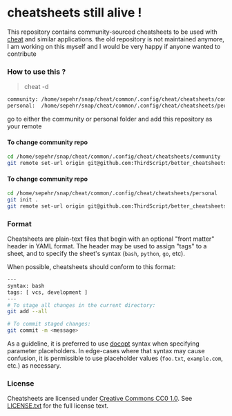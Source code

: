 cheatsheets still alive !
===========
This repository contains community-sourced cheatsheets to be used with
[cheat][] and similar applications.
the old repository is not maintained anymore, I am working on this myself
and I would be very happy if anyone wanted to contribute

### How to use this ? ###
> cheat -d
```sh
community: /home/sepehr/snap/cheat/common/.config/cheat/cheatsheets/community
personal:  /home/sepehr/snap/cheat/common/.config/cheat/cheatsheets/personal
```
go to either the community or personal folder and add this repository as your remote

#### To change community repo
```sh
cd /home/sepehr/snap/cheat/common/.config/cheat/cheatsheets/community
git remote set-url origin git@github.com:ThirdScript/better_cheatsheets.git
```

#### To change community repo
```sh
cd /home/sepehr/snap/cheat/common/.config/cheat/cheatsheets/personal
git init .
git remote set-url origin git@github.com:ThirdScript/better_cheatsheets.git
```
### Format ###
Cheatsheets are plain-text files that begin with an optional "front matter"
header in YAML format. The header may be used to assign "tags" to a sheet, and
to specify the sheet's syntax (`bash`, `python`, `go`, etc).

When possible, cheatsheets should conform to this format:

```sh
---
syntax: bash
tags: [ vcs, development ]
---
# To stage all changes in the current directory:
git add --all

# To commit staged changes:
git commit -m <message>
```

As a guideline, it is preferred to use [docopt][] syntax when specifying
parameter placeholders. In edge-cases where that syntax may cause confusion, it
is permissible to use placeholder values (`foo.txt`, `example.com`, etc.) as
necessary.

### License ###
Cheatsheets are licensed under [Creative Commons CC0 1.0][cc0]. See
[LICENSE.txt][] for the full license text.


[LICENSE.txt]: https://github.com/cheat/cheatsheets/blob/master/.github/LICENSE.txt
[cc0]: https://creativecommons.org/publicdomain/zero/1.0/legalcode
[cheat]:  https://github.com/cheat/cheat
[docopt]: http://docopt.org
